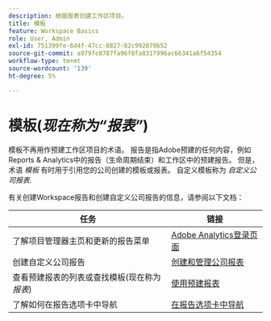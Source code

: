 ```yaml
---
description: 根据报表创建工作区项目。
title: 模板
feature: Workspace Basics
role: User, Admin
exl-id: 751399fe-6d4f-47cc-8827-82c992079b52
source-git-commit: a979fc8787fa96f8fa8317996ac66341a6f54354
workflow-type: tm+mt
source-wordcount: '139'
ht-degree: 5%

---
```


# 模板(*现在称为“报表”*)

模板不再用作预建工作区项目的术语。 报告是指Adobe预建的任何内容，例如Reports &amp; Analytics中的报告（生命周期结束）和工作区中的预建报告。 但是，术语 *模板* 有时用于引用您的公司创建的模板或报表。 自定义模板称为 *自定义公司报表*.

有关创建Workspace报告和创建自定义公司报告的信息，请参阅以下文档：

| 任务 | 链接 |
|---|---| 
| 了解项目管理器主页和更新的报告菜单 | [Adobe Analytics登录页面](/help/analyze/landing.md) |
| 创建自定义公司报告 | [创建和管理公司报表](/help/analyze/analysis-workspace/reports/create-company-reports.md) |
| 查看预建报表的列表或查找模板(现在称为 *报表*) | [使用预建报表](/help/analyze/analysis-workspace/reports/use-reports.md) |
| 了解如何在报告选项卡中导航 | [在报告选项卡中导航](/help/analyze/landing.md#navigate-reports) |